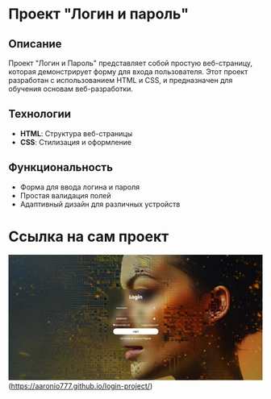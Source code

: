 # Проект "Логин и пароль"
## Описание

Проект "Логин и Пароль" представляет собой простую веб-страницу, которая демонстрирует форму для входа пользователя. Этот проект разработан с использованием HTML и CSS, и предназначен для обучения основам веб-разработки.

## Технологии

- **HTML**: Структура веб-страницы
- **CSS**: Стилизация и оформление

## Функциональность

- Форма для ввода логина и пароля
- Простая валидация полей
- Адаптивный дизайн для различных устройств

# Ссылка на сам проект 
![Превью](./images/screen.JPG)
(https://aaronio777.github.io/login-project/)
